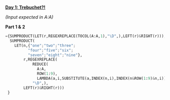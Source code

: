 **[Day 1: Trebuchet?!](https://adventofcode.com/2023/day/1)**

_(Input expected in A:A)_

**Part 1 & 2**

```py
={SUMPRODUCT(LET(r,REGEXREPLACE(TOCOL(A:A,1),"\D",),LEFT(r)&RIGHT(r))),
  SUMPRODUCT(
    LET(n,{"one";"two";"three";
          "four";"five";"six";
          "seven";"eight";"nine"},
        r,REGEXREPLACE(
            REDUCE(
              A:A,
              ROW(1:9),
              LAMBDA(a,i,SUBSTITUTE(a,INDEX(n,i),INDEX(n&ROW(1:9)&n,i)))),
            "\D",),
        LEFT(r)&RIGHT(r)))
 }
```
